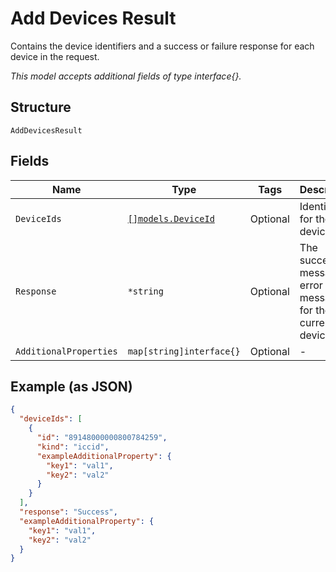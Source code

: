 
# Add Devices Result

Contains the device identifiers and a success or failure response for each device in the request.

*This model accepts additional fields of type interface{}.*

## Structure

`AddDevicesResult`

## Fields

| Name | Type | Tags | Description |
|  --- | --- | --- | --- |
| `DeviceIds` | [`[]models.DeviceId`](../../doc/models/device-id.md) | Optional | Identifiers for the device. |
| `Response` | `*string` | Optional | The success message or error message for the current device. |
| `AdditionalProperties` | `map[string]interface{}` | Optional | - |

## Example (as JSON)

```json
{
  "deviceIds": [
    {
      "id": "89148000000800784259",
      "kind": "iccid",
      "exampleAdditionalProperty": {
        "key1": "val1",
        "key2": "val2"
      }
    }
  ],
  "response": "Success",
  "exampleAdditionalProperty": {
    "key1": "val1",
    "key2": "val2"
  }
}
```


